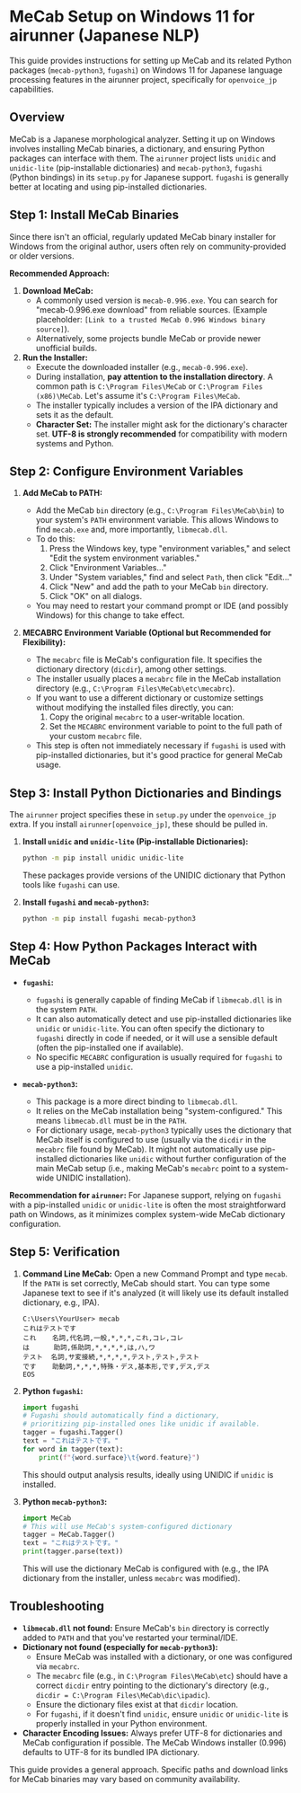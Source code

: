 # MeCab Setup on Windows 11 for airunner (Japanese NLP)

This guide provides instructions for setting up MeCab and its related Python packages (`mecab-python3`, `fugashi`) on Windows 11 for Japanese language processing features in the airunner project, specifically for `openvoice_jp` capabilities.

## Overview

MeCab is a Japanese morphological analyzer. Setting it up on Windows involves installing MeCab binaries, a dictionary, and ensuring Python packages can interface with them. The `airunner` project lists `unidic` and `unidic-lite` (pip-installable dictionaries) and `mecab-python3`, `fugashi` (Python bindings) in its `setup.py` for Japanese support. `fugashi` is generally better at locating and using pip-installed dictionaries.

## Step 1: Install MeCab Binaries

Since there isn't an official, regularly updated MeCab binary installer for Windows from the original author, users often rely on community-provided or older versions.

**Recommended Approach:**

1.  **Download MeCab:**
    *   A commonly used version is `mecab-0.996.exe`. You can search for "mecab-0.996.exe download" from reliable sources. (Example placeholder: `[Link to a trusted MeCab 0.996 Windows binary source]`).
    *   Alternatively, some projects bundle MeCab or provide newer unofficial builds.
2.  **Run the Installer:**
    *   Execute the downloaded installer (e.g., `mecab-0.996.exe`).
    *   During installation, **pay attention to the installation directory**. A common path is `C:\Program Files\MeCab` or `C:\Program Files (x86)\MeCab`. Let's assume it's `C:\Program Files\MeCab`.
    *   The installer typically includes a version of the IPA dictionary and sets it as the default.
    *   **Character Set:** The installer might ask for the dictionary's character set. **UTF-8 is strongly recommended** for compatibility with modern systems and Python.

## Step 2: Configure Environment Variables

1.  **Add MeCab to PATH:**
    *   Add the MeCab `bin` directory (e.g., `C:\Program Files\MeCab\bin`) to your system's `PATH` environment variable. This allows Windows to find `mecab.exe` and, more importantly, `libmecab.dll`.
    *   To do this:
        1.  Press the Windows key, type "environment variables," and select "Edit the system environment variables."
        2.  Click "Environment Variables..."
        3.  Under "System variables," find and select `Path`, then click "Edit..."
        4.  Click "New" and add the path to your MeCab `bin` directory.
        5.  Click "OK" on all dialogs.
    *   You may need to restart your command prompt or IDE (and possibly Windows) for this change to take effect.

2.  **MECABRC Environment Variable (Optional but Recommended for Flexibility):**
    *   The `mecabrc` file is MeCab's configuration file. It specifies the dictionary directory (`dicdir`), among other settings.
    *   The installer usually places a `mecabrc` file in the MeCab installation directory (e.g., `C:\Program Files\MeCab\etc\mecabrc`).
    *   If you want to use a different dictionary or customize settings without modifying the installed files directly, you can:
        1.  Copy the original `mecabrc` to a user-writable location.
        2.  Set the `MECABRC` environment variable to point to the full path of your custom `mecabrc` file.
    *   This step is often not immediately necessary if `fugashi` is used with pip-installed dictionaries, but it's good practice for general MeCab usage.

## Step 3: Install Python Dictionaries and Bindings

The `airunner` project specifies these in `setup.py` under the `openvoice_jp` extra. If you install `airunner[openvoice_jp]`, these should be pulled in.

1.  **Install `unidic` and `unidic-lite` (Pip-installable Dictionaries):**
    ```bash
    python -m pip install unidic unidic-lite
    ```
    These packages provide versions of the UNIDIC dictionary that Python tools like `fugashi` can use.

2.  **Install `fugashi` and `mecab-python3`:**
    ```bash
    python -m pip install fugashi mecab-python3
    ```

## Step 4: How Python Packages Interact with MeCab

*   **`fugashi`:**
    *   `fugashi` is generally capable of finding MeCab if `libmecab.dll` is in the system `PATH`.
    *   It can also automatically detect and use pip-installed dictionaries like `unidic` or `unidic-lite`. You can often specify the dictionary to `fugashi` directly in code if needed, or it will use a sensible default (often the pip-installed one if available).
    *   No specific `MECABRC` configuration is usually required for `fugashi` to use a pip-installed `unidic`.

*   **`mecab-python3`:**
    *   This package is a more direct binding to `libmecab.dll`.
    *   It relies on the MeCab installation being "system-configured." This means `libmecab.dll` must be in the `PATH`.
    *   For dictionary usage, `mecab-python3` typically uses the dictionary that MeCab itself is configured to use (usually via the `dicdir` in the `mecabrc` file found by MeCab). It might not automatically use pip-installed dictionaries like `unidic` without further configuration of the main MeCab setup (i.e., making MeCab's `mecabrc` point to a system-wide UNIDIC installation).

**Recommendation for `airunner`:**
For Japanese support, relying on `fugashi` with a pip-installed `unidic` or `unidic-lite` is often the most straightforward path on Windows, as it minimizes complex system-wide MeCab dictionary configuration.

## Step 5: Verification

1.  **Command Line MeCab:**
    Open a new Command Prompt and type `mecab`. If the `PATH` is set correctly, MeCab should start. You can type some Japanese text to see if it's analyzed (it will likely use its default installed dictionary, e.g., IPA).
    ```
    C:\Users\YourUser> mecab
    これはテストです
    これ    名詞,代名詞,一般,*,*,*,これ,コレ,コレ
    は      助詞,係助詞,*,*,*,*,は,ハ,ワ
    テスト  名詞,サ変接続,*,*,*,*,テスト,テスト,テスト
    です    助動詞,*,*,*,特殊・デス,基本形,です,デス,デス
    EOS
    ```

2.  **Python `fugashi`:**
    ```python
    import fugashi
    # Fugashi should automatically find a dictionary,
    # prioritizing pip-installed ones like unidic if available.
    tagger = fugashi.Tagger()
    text = "これはテストです。"
    for word in tagger(text):
        print(f"{word.surface}\t{word.feature}")
    ```
    This should output analysis results, ideally using UNIDIC if `unidic` is installed.

3.  **Python `mecab-python3`:**
    ```python
    import MeCab
    # This will use MeCab's system-configured dictionary
    tagger = MeCab.Tagger()
    text = "これはテストです。"
    print(tagger.parse(text))
    ```
    This will use the dictionary MeCab is configured with (e.g., the IPA dictionary from the installer, unless `mecabrc` was modified).

## Troubleshooting

*   **`libmecab.dll` not found:** Ensure MeCab's `bin` directory is correctly added to `PATH` and that you've restarted your terminal/IDE.
*   **Dictionary not found (especially for `mecab-python3`):**
    *   Ensure MeCab was installed with a dictionary, or one was configured via `mecabrc`.
    *   The `mecabrc` file (e.g., in `C:\Program Files\MeCab\etc`) should have a correct `dicdir` entry pointing to the dictionary's directory (e.g., `dicdir = C:\Program Files\MeCab\dic\ipadic`).
    *   Ensure the dictionary files exist at that `dicdir` location.
    *   For `fugashi`, if it doesn't find `unidic`, ensure `unidic` or `unidic-lite` is properly installed in your Python environment.
*   **Character Encoding Issues:** Always prefer UTF-8 for dictionaries and MeCab configuration if possible. The MeCab Windows installer (0.996) defaults to UTF-8 for its bundled IPA dictionary.

This guide provides a general approach. Specific paths and download links for MeCab binaries may vary based on community availability.
